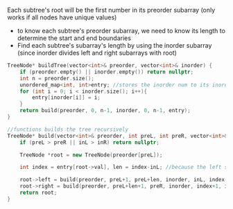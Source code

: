 Each subtree's root will be the first number in its preorder subarray (only works if all nodes have unique values)
- to know each subtree's preorder subarray, we need to know its length to determine the start and end boundaries
- Find each subtree's subarray's length by using the inorder subarray (since inorder divides left and right subarrays with root)


```cpp
TreeNode* buildTree(vector<int>& preorder, vector<int>& inorder) {
    if (preorder.empty() || inorder.empty()) return nullptr;
    int n = preorder.size();
    unordered_map<int, int>entry; //stores the inorder num to its inorder index
    for (int i = 0; i < inorder.size(); i++){
        entry[inorder[i]] = i;
    }
    return build(preorder, 0, n-1, inorder, 0, n-1, entry);
}

//functions builds the tree recursively
TreeNode* build(vector<int>& preorder, int preL, int preR, vector<int>& inorder, int inL, int inR, unordered_map<int,int> &entry){
    if (preL > preR || inL > inR) return nullptr;

    TreeNode *root = new TreeNode(preorder[preL]);

    int index = entry[root->val], len = index-inL; //because the left subarray does not include curr value

    root->left = build(preorder, preL+1, preL+len, inorder, inL, index-1, entry); 
    root->right = build(preorder, preL+len+1, preR, inorder, index+1, inR, entry);
    return root;
}
```
